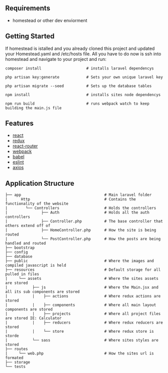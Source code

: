 ## Requirements
* homestead or other dev enviorment

## Getting Started

If homestead is istalled and you already cloned this project and updated your Homestead.yaml and /etc/hosts file.
All you have to do now is ssh into homestead and navigate to your project and run:
```
composer install                    # installs laravel dependencys

php artisan key:generate            # Sets your own unique laravel key

php artisan migrate --seed          # Sets up the database tables

npm install                         # installs sites node dependencys

npm run build                       # runs webpack watch to keep building the main.js file
```

## Features
* [react](https://github.com/facebook/react)
* [redux](https://github.com/rackt/redux)
* [react-router](https://github.com/rackt/react-router)
* [webpack](https://github.com/webpack/webpack)
* [babel](https://github.com/babel/babel)
* [eslint](http://eslint.org)
* [axios](https://github.com/mzabriskie/axios)

## Application Structure


```
├── app                                     # Main laravel folder
|      Http                                 # Contains the functionality of the website
|        └── Controllers                    # Holds the controllers
|               ├── Auth                    # Holds all the auth controllers
|               ├── Controller.php          # The base controller that others extend off of
|               ├── HomeController.php      # How the site is being routed
|               └── PostController.php      # How the posts are being handled and routed
├── bootstrap                   
├── config             
├── database  
├── public                                  # Where the images and compiled javascript is held
├── resources                               # Default storage for all pulled in files
|     └── assets                            # Where the sites assets are stored
|           ├── js                          # Where the Main.jsx and all its sub components are stored
|           |    ├── actions                # Where redux actions are stored
|           |    ├── components             # Where all main layout components are stored
|           |    ├── projects               # Where all project files are stored IE: Calculator
|           |    ├── reducers               # Where redux reducers are stored
|           |    └── store                  # Where redux store is storde
|           └── sass                        # Where sites styles are stored
├── routes                                   
|     └── web.php                           # How the sites url is formated
├── storage 
└── tests


```
